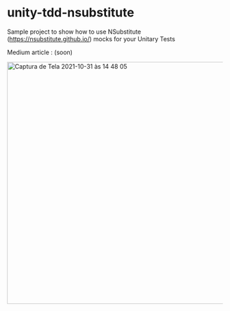 # unity-tdd-nsubstitute

Sample project to show how to use NSubstitute (https://nsubstitute.github.io/) mocks for your Unitary Tests

Medium article : (soon)

<img width="564" alt="Captura de Tela 2021-10-31 às 14 48 05" src="https://user-images.githubusercontent.com/1778802/139595680-1aaa2e78-f4a9-46b2-a2e9-36ab8a27a9e5.png">
